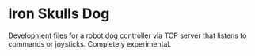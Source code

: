 # Iron Skulls Dog

Development files for a robot dog controller via TCP server that listens to commands or joysticks. Completely experimental.
